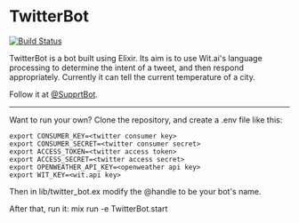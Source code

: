 # TwitterBot
[![Build Status](https://travis-ci.org/matthewsecrist/TwitterBot.svg?branch=master)](https://travis-ci.org/matthewsecrist/TwitterBot)

TwitterBot is a bot built using Elixir. Its aim is to use Wit.ai's language processing to determine the intent of a tweet, and then respond appropriately. Currently it can tell the current temperature of a city.

Follow it at [@SupprtBot](https://twitter.com/SupprtBot).

---

Want to run your own? Clone the repository, and create a .env file like this:

```
export CONSUMER_KEY=<twitter consumer key>
export CONSUMER_SECRET=<twitter consumer secret>
export ACCESS_TOKEN=<twitter access token>
export ACCESS_SECRET=<twitter access secret>
export OPENWEATHER_API_KEY=<openweather api key>
export WIT_KEY=<wit.api key>
```

Then in lib/twitter_bot.ex modify the @handle to be your bot's name.

After that, run it: mix run -e TwitterBot.start
